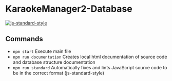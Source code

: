 # KaraokeManager2-Database

[![js-standard-style](https://img.shields.io/badge/code%20style-standard-brightgreen.svg)](http://standardjs.com)

## Commands

- `npm start` Execute main file
- `npm run documentation` Creates local html documentation of source code and database structure documentation
- `npm run standard` Automatically fixes and lints JavaScript source code to be in the correct format (js-standard-style)
